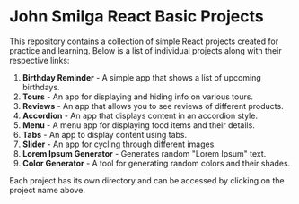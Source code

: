 # John Smilga React Basic Projects

This repository contains a collection of simple React projects created for practice and learning. Below is a list of individual projects along with their respective links:

01. <a href="01-Birthday-reminder" style="text-decoration: none; font-weight: bold;">Birthday Reminder</a> - A simple app that shows a list of upcoming birthdays.
02. <a href="02-Tours" style="text-decoration: none; font-weight: bold;">Tours</a> - An app for displaying and hiding info on various tours.
03. <a href="03-Reviews" style="text-decoration: none; font-weight: bold;">Reviews</a> - An app that allows you to see reviews of different products.
04. <a href="04-Accordion" style="text-decoration: none; font-weight: bold;">Accordion</a> - An app that displays content in an accordion style.
05. <a href="05-Menu" style="text-decoration: none; font-weight: bold;">Menu</a> - A menu app for displaying food items and their details.
06. <a href="06-Tabs" style="text-decoration: none; font-weight: bold;">Tabs</a> - An app to display content using tabs.
07. <a href="07-Slider" style="text-decoration: none; font-weight: bold;">Slider</a> - An app for cycling through different images.
08. <a href="08-lorem-ipsum" style="text-decoration: none; font-weight: bold;">Lorem Ipsum Generator</a> - Generates random "Lorem Ipsum" text.
09. <a href="09-Color-generator" style="text-decoration: none; font-weight: bold;">Color Generator</a> - A tool for generating random colors and their shades.

Each project has its own directory and can be accessed by clicking on the project name above.


